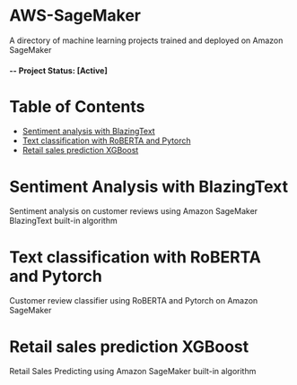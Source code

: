 # AWS-SageMaker
A directory of machine learning projects trained and deployed on Amazon SageMaker

#### -- Project Status: [Active]

# Table of Contents
- [Sentiment analysis with BlazingText](#sentiment-analysis-with-blazingtext)
- [Text classification with RoBERTA and Pytorch](#text-classification-with-roberta-and-pytorch)
- [Retail sales prediction XGBoost](#retail-sales-prediction-xgboost)

# Sentiment Analysis with BlazingText

Sentiment analysis on customer reviews using Amazon SageMaker BlazingText built-in algorithm

# Text classification with RoBERTA and Pytorch

Customer review classifier using RoBERTA and Pytorch on Amazon SageMaker 

# Retail sales prediction XGBoost

Retail Sales Predicting using Amazon SageMaker built-in algorithm
